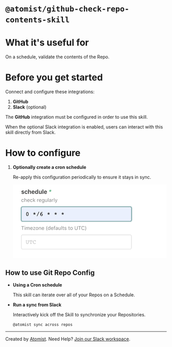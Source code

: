 # `@atomist/github-check-repo-contents-skill`

<!---atomist-skill-readme:start--->

# What it's useful for

On a schedule, validate the contents of the Repo.

# Before you get started

Connect and configure these integrations:

1. **GitHub**
2. **Slack** (optional)

The **GitHub** integration must be configured in order to use this skill.

When the optional Slack integration is enabled, users can interact with this skill directly from Slack.

# How to configure

1. **Optionally create a cron schedule**

    Re-apply this configuration periodically to ensure it stays in sync.

    ![screenshot3](docs/images/screenshot3.png)

## How to use Git Repo Config

-   **Using a Cron schedule**

    This skill can iterate over all of your Repos on a Schedule.

-   **Run a sync from Slack**

    Interactively kick off the Skill to synchronize your Repositories.

    ```
    @atomist sync across repos
    ```

<!---atomist-skill-readme:end--->

---

Created by [Atomist][atomist].
Need Help? [Join our Slack workspace][slack].

[atomist]: https://atomist.com/ "Atomist - How Teams Deliver Software"
[slack]: https://join.atomist.com/ "Atomist Community Slack"
